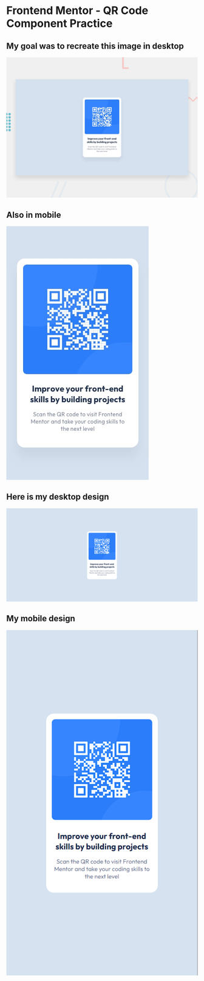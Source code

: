 # Frontend Mentor - QR Code Component Practice

## My goal was to recreate this image in desktop
![](./design/desktop-preview.jpg)

## Also in mobile
![](./design/mobile-design.jpg)

## Here is my desktop design
![](./images/FinalDesktopResult.png)

## My mobile design
![](./images/FinalMobileResult.png)